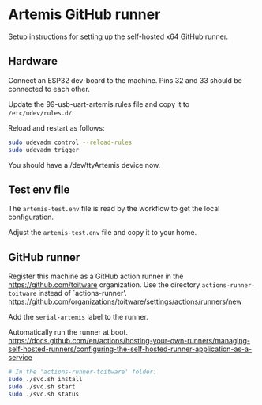 # Artemis GitHub runner

Setup instructions for setting up the self-hosted x64 GitHub
runner.

## Hardware
Connect an ESP32 dev-board to the machine. Pins 32 and 33 should be
connected to each other.

Update the 99-usb-uart-artemis.rules file and copy it to
`/etc/udev/rules.d/`.

Reload and restart as follows:
```bash
sudo udevadm control --reload-rules
sudo udevadm trigger
```

You should have a /dev/ttyArtemis device now.

## Test env file

The `artemis-test.env` file is read by the workflow to
get the local configuration.

Adjust the `artemis-test.env` file and copy it to your home.

## GitHub runner

Register this machine as a GitHub action runner in the
https://github.com/toitware organization. Use the directory
`actions-runner-toitware` instead of `actions-runner'.
https://github.com/organizations/toitware/settings/actions/runners/new

Add the `serial-artemis` label to the runner.

Automatically run the runner at boot.
https://docs.github.com/en/actions/hosting-your-own-runners/managing-self-hosted-runners/configuring-the-self-hosted-runner-application-as-a-service

```bash
# In the 'actions-runner-toitware' folder:
sudo ./svc.sh install
sudo ./svc.sh start
sudo ./svc.sh status
```
